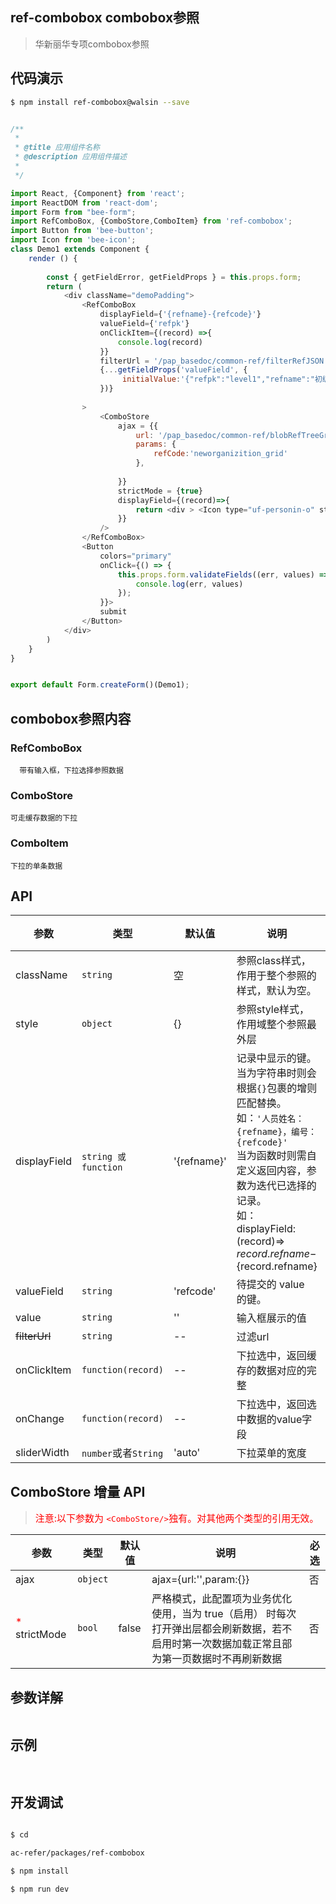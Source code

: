 ## ref-combobox combobox参照

> 华新丽华专项combobox参照

## 代码演示

```sh
$ npm install ref-combobox@walsin --save
```

```javascript

/**
 *
 * @title 应用组件名称
 * @description 应用组件描述
 *
 */

import React, {Component} from 'react';
import ReactDOM from 'react-dom';
import Form from "bee-form";
import RefComboBox, {ComboStore,ComboItem} from 'ref-combobox';
import Button from 'bee-button';
import Icon from 'bee-icon';
class Demo1 extends Component {
    render () {
        
        const { getFieldError, getFieldProps } = this.props.form;
        return (
            <div className="demoPadding">
                <RefComboBox 
                    displayField={'{refname}-{refcode}'}
                    valueField={'refpk'}
                    onClickItem={(record) =>{
                        console.log(record)
                    }}
                    filterUrl = '/pap_basedoc/common-ref/filterRefJSON'
                    {...getFieldProps('valueField', {
                         initialValue:'{"refpk":"level1","refname":"初级"}',  //M0000000000002
                    })}
                    
                >
                    <ComboStore 
                        ajax = {{
                            url: '/pap_basedoc/common-ref/blobRefTreeGrid',
                            params: {
                                refCode:'neworganizition_grid'
                            },
                            
                        }}
                        strictMode = {true}
                        displayField={(record)=>{
                            return <div > <Icon type="uf-personin-o" style={{color: 'red'}}/> {record.refname}-{record.refcode}-{record.type}</div>
                        }}
                    />
                </RefComboBox>
                <Button 
                    colors="primary"
                    onClick={() => {
                        this.props.form.validateFields((err, values) => {
                            console.log(err, values)
                        });
                    }}>
                    submit
                </Button>
            </div>
        )
    }
}


export default Form.createForm()(Demo1);


```

## combobox参照内容

### RefComboBox
    
      带有输入框，下拉选择参照数据

### ComboStore
    
    可走缓存数据的下拉

### ComboItem
    
    下拉的单条数据

## API

参数 | 类型 |默认值| 说明 | 必选
---|---|--- | --- | ---
className |`string`|空 | 参照class样式，作用于整个参照的样式，默认为空。 | 否
style| `object`|{} | 参照style样式，作用域整个参照最外层|否
displayField |<code>string 或 function</code>|'{refname}' |记录中显示的键。<br/>当为字符串时则会根据`{}`包裹的增则匹配替换。<br/>如：`'人员姓名：{refname}，编号：{refcode}'`<br/>当为函数时则需自定义返回内容，参数为迭代已选择的记录。<br/>如：<br/>displayField: (record)=>  ${record.refname}-${record.refname}| 否
valueField |`string`|'refcode' |待提交的 value 的键。 | 否
value| `string` | ''|输入框展示的值| 否
<s>filterUrl</s>| `string` | -- | 过滤url | 否
onClickItem | `function(record)`| -- | 下拉选中，返回缓存的数据对应的完整| 否
onChange| `function(record)`| -- | 下拉选中，返回选中数据的value字段| 否
sliderWidth|`number`或者`String`| 'auto'| 下拉菜单的宽度|否



## ComboStore 增量 API
><span style="color: red; font-size: 15px;">注意:以下参数为 `<ComboStore/>`独有。对其他两个类型的引用无效。</span>

参数 | 类型 |默认值| 说明 | 必选
---|---|--- | --- | ---
ajax| `object` | | ajax={url:'',param:{}}|否
<span style="color:red;">*</span> strictMode|`bool`|false |严格模式，此配置项为业务优化使用，当为 true（启用） 时每次打开弹出层都会刷新数据，若不启用时第一次数据加载正常且部为第一页数据时不再刷新数据 | 否



## 参数详解

```js

```
## 示例
```javascript
   
```

## 开发调试

```sh

$ cd 

ac-refer/packages/ref-combobox

$ npm install

$ npm run dev

```

